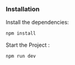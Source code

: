 ### Installation

Install the dependencies:

```bash
npm install
```

Start the Project :

```bash
npm run dev
```
